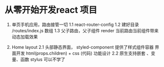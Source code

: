 # 从零开始开发react 项目
1. 单页手机应用，路由接管一切
  1.1 react-router-config
  1.2 建好目录
    /routes/index.js 数组
  1.3 父子路由，父子组件  render 
  当前路由当前组件带来动态加载效果

2. Home layout 
   2.1 头部静态界面， styled-component  提供了样式组件容器 
     界面开发 html(props.children) + css (代码)  功能设计
   2.2 原生支持嵌套 、变量、函数 stylus 可以不学了
   